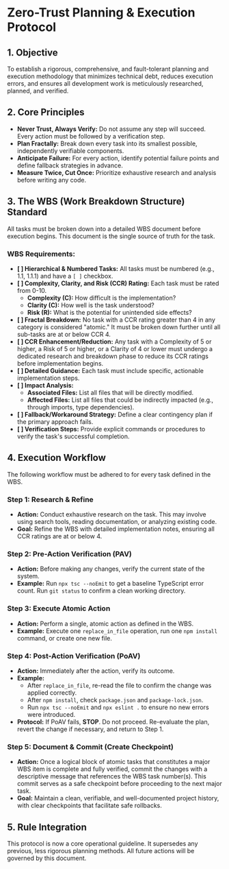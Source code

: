 # Zero-Trust Planning & Execution Protocol

## 1. Objective
To establish a rigorous, comprehensive, and fault-tolerant planning and execution methodology that minimizes technical debt, reduces execution errors, and ensures all development work is meticulously researched, planned, and verified.

## 2. Core Principles
- **Never Trust, Always Verify:** Do not assume any step will succeed. Every action must be followed by a verification step.
- **Plan Fractally:** Break down every task into its smallest possible, independently verifiable components.
- **Anticipate Failure:** For every action, identify potential failure points and define fallback strategies in advance.
- **Measure Twice, Cut Once:** Prioritize exhaustive research and analysis before writing any code.

## 3. The WBS (Work Breakdown Structure) Standard
All tasks must be broken down into a detailed WBS document before execution begins. This document is the single source of truth for the task.

### WBS Requirements:
- **[ ] Hierarchical & Numbered Tasks:** All tasks must be numbered (e.g., 1.1, 1.1.1) and have a `[ ]` checkbox.
- **[ ] Complexity, Clarity, and Risk (CCR) Rating:** Each task must be rated from 0-10.
    - **Complexity (C):** How difficult is the implementation?
    - **Clarity (C):** How well is the task understood?
    - **Risk (R):** What is the potential for unintended side effects?
- **[ ] Fractal Breakdown:** No task with a CCR rating greater than 4 in any category is considered "atomic." It must be broken down further until all sub-tasks are at or below CCR 4.
- **[ ] CCR Enhancement/Reduction:** Any task with a Complexity of 5 or higher, a Risk of 5 or higher, or a Clarity of 4 or lower must undergo a dedicated research and breakdown phase to reduce its CCR ratings before implementation begins.
- **[ ] Detailed Guidance:** Each task must include specific, actionable implementation steps.
- **[ ] Impact Analysis:**
    - **Associated Files:** List all files that will be directly modified.
    - **Affected Files:** List all files that could be indirectly impacted (e.g., through imports, type dependencies).
- **[ ] Fallback/Workaround Strategy:** Define a clear contingency plan if the primary approach fails.
- **[ ] Verification Steps:** Provide explicit commands or procedures to verify the task's successful completion.

## 4. Execution Workflow
The following workflow must be adhered to for every task defined in the WBS.

### Step 1: Research & Refine
- **Action:** Conduct exhaustive research on the task. This may involve using search tools, reading documentation, or analyzing existing code.
- **Goal:** Refine the WBS with detailed implementation notes, ensuring all CCR ratings are at or below 4.

### Step 2: Pre-Action Verification (PAV)
- **Action:** Before making any changes, verify the current state of the system.
- **Example:** Run `npx tsc --noEmit` to get a baseline TypeScript error count. Run `git status` to confirm a clean working directory.

### Step 3: Execute Atomic Action
- **Action:** Perform a single, atomic action as defined in the WBS.
- **Example:** Execute one `replace_in_file` operation, run one `npm install` command, or create one new file.

### Step 4: Post-Action Verification (PoAV)
- **Action:** Immediately after the action, verify its outcome.
- **Example:**
    - After `replace_in_file`, re-read the file to confirm the change was applied correctly.
    - After `npm install`, check `package.json` and `package-lock.json`.
    - Run `npx tsc --noEmit` and `npx eslint .` to ensure no new errors were introduced.
- **Protocol:** If PoAV fails, **STOP**. Do not proceed. Re-evaluate the plan, revert the change if necessary, and return to Step 1.

### Step 5: Document & Commit (Create Checkpoint)
- **Action:** Once a logical block of atomic tasks that constitutes a major WBS item is complete and fully verified, commit the changes with a descriptive message that references the WBS task number(s). This commit serves as a safe checkpoint before proceeding to the next major task.
- **Goal:** Maintain a clean, verifiable, and well-documented project history, with clear checkpoints that facilitate safe rollbacks.

## 5. Rule Integration
This protocol is now a core operational guideline. It supersedes any previous, less rigorous planning methods. All future actions will be governed by this document.
